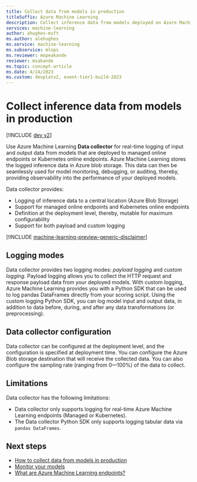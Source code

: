 ```yaml
---
title: Collect data from models in production
titleSuffix: Azure Machine Learning
description: Collect inference data from models deployed on Azure Machine Learning to monitor their performance in production.
services: machine-learning
author: ahughes-msft
ms.author: alehughes
ms.service: machine-learning
ms.subservice: mlops
ms.reviewer: mopeakande
reviewer: msakande
ms.topic: concept-article 
ms.date: 4/24/2023
ms.custom: devplatv2, event-tier1-build-2023
---
```


# Collect inference data from models in production

[!INCLUDE [dev v2](../../includes/machine-learning-dev-v2.md)]

Use Azure Machine Learning **Data collector** for real-time logging of input and output data from models that are deployed to managed online endpoints or Kubernetes online endpoints. Azure Machine Learning stores the logged inference data in Azure blob storage. This data can then be seamlessly used for model monitoring, debugging, or auditing, thereby, providing observability into the performance of your deployed models.

Data collector provides:
- Logging of inference data to a central location (Azure Blob Storage)
- Support for managed online endpoints and Kubernetes online endpoints
- Definition at the deployment level, thereby, mutable for maximum configurability
- Support for both payload and custom logging

[!INCLUDE [machine-learning-preview-generic-disclaimer](../../includes/machine-learning-preview-generic-disclaimer.md)]

## Logging modes

Data collector provides two logging modes: _payload logging_ and _custom logging_. Payload logging allows you to collect the HTTP request and response payload data from your deployed models. With custom logging, Azure Machine Learning provides you with a Python SDK that can be used to log pandas DataFrames directly from your scoring script. Using the custom logging Python SDK, you can log model input and output data, in addition to data before, during, and after any data transformations (or preprocessing).

## Data collector configuration

Data collector can be configured at the deployment level, and the configuration is specified at deployment time. You can configure the Azure Blob storage destination that will receive the collected data. You can also configure the sampling rate (ranging from 0—100%) of the data to collect.

## Limitations

Data collector has the following limitations:
- Data collector only supports logging for real-time Azure Machine Learning endpoints (Managed or Kubernetes).
- The Data collector Python SDK only supports logging tabular data via `pandas DataFrames`.

## Next steps

- [How to collect data from models in production](how-to-collect-production-data.md)
- [Monitor your models](link-tbd.md)
- [What are Azure Machine Learning endpoints?](concept-endpoints.md)
